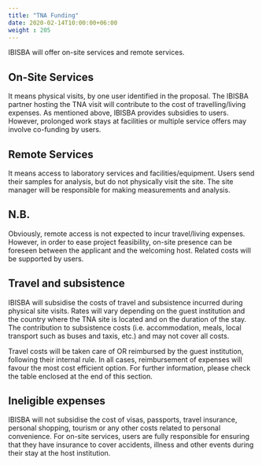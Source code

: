 ```yaml
---
title: "TNA Funding"
date: 2020-02-14T10:00:00+06:00
weight : 205
---
```


IBISBA will offer on-site services and remote services.

## On-Site Services
It means physical visits, by one user identified in the proposal. The IBISBA partner hosting the TNA visit will contribute to the cost of travelling/living expenses. As mentioned above, IBISBA provides subsidies to users. However, prolonged work stays at facilities or multiple service offers may involve co-funding by users.

## Remote Services
It means access to laboratory services and facilities/equipment. Users send their samples for analysis, but do not physically visit the site. The site manager will be responsible for making measurements and analysis.

## N.B.
Obviously, remote access is not expected to incur travel/living expenses. However, in order to ease project feasibility, on-site presence can be foreseen between the applicant and the welcoming host. Related costs will be supported by users.

## Travel and subsistence

IBISBA will subsidise the costs of travel and subsistence incurred during physical site visits. Rates will vary depending on the guest institution and the country where the TNA site is located and on the duration of the stay. The contribution to subsistence costs (i.e. accommodation, meals, local transport such as buses and taxis, etc.) and may not cover all costs.

Travel costs will be taken care of OR reimbursed by the guest institution, following their internal rule. In all cases, reimbursement of expenses will favour the most cost efficient option. For further information, please check the table enclosed at the end of this section.

## Ineligible expenses

IBISBA will not subsidise the cost of visas, passports, travel insurance, personal shopping, tourism or any other costs related to personal convenience. For on-site services, users are fully responsible for ensuring that they have insurance to cover accidents, illness and other events during their stay at the host institution.
